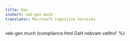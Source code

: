 ```yaml
---
title: Dav
inshort: veb-gen much
translator: Microsoft Cognitive Services
---
```


veb-gen much
{compliance.html DaH nobvam vatlhvI' %}

